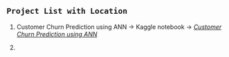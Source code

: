 ## **`Project List with Location`**

1. Customer Churn Prediction using ANN → Kaggle notebook → *[Customer Churn Prediction using ANN](https://www.kaggle.com/code/tanish2808/customer-churn-prediction-using-ann?scriptVersionId=255447213)*

2. 
